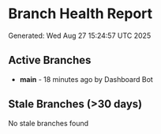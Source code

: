 # Branch Health Report
Generated: Wed Aug 27 15:24:57 UTC 2025

## Active Branches
- **main** - 18 minutes ago by Dashboard Bot

## Stale Branches (>30 days)
No stale branches found
